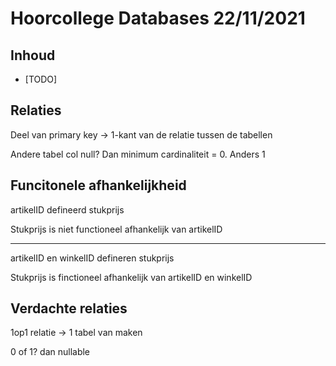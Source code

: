 # Hoorcollege Databases 22/11/2021

## Inhoud

- [TODO]

## Relaties

Deel van primary key → 1-kant van de relatie tussen de tabellen

Andere tabel col null? Dan minimum cardinaliteit = 0. Anders 1

## Funcitonele afhankelijkheid

artikelID defineerd stukprijs

Stukprijs is niet functioneel afhankelijk van artikelID

---

artikelID en winkelID defineren stukprijs

Stukprijs is finctioneel afhankelijk van artikelID en winkelID

## Verdachte relaties

1op1 relatie -> 1 tabel van maken

0 of 1? dan nullable

